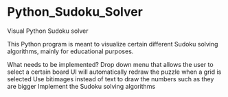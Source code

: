 # Python_Sudoku_Solver
Visual Python Sudoku solver

This Python program is meant to visualize certain different Sudoku solving algorithms, mainly for educational purposes.

What needs to be implemented?
  Drop down menu that allows the user to select a certain board
    UI will automatically redraw the puzzle when a grid is selected
  Use bitimages instead of text to draw the numbers such as they are bigger
  Implement the Sudoku solving algorithms
